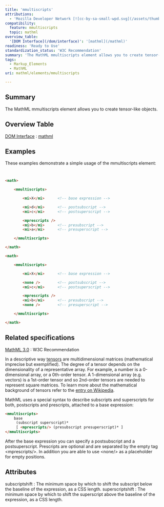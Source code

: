 ```yaml
---
title: 'mmultiscripts'
attributions:
  - 'Mozilla Developer Network [![cc-by-sa-small-wpd.svg](/assets/thumb/8/8c/cc-by-sa-small-wpd.svg/120px-cc-by-sa-small-wpd.svg.png)](http://creativecommons.org/licenses/by-sa/3.0/us/): [Article](https://developer.mozilla.org/en-US/docs/MathML/Element/mmultiscripts)'
compatibility:
  feature: mmultiscripts
  topic: mathml
overview_table:
  '[DOM Interface](/dom/interface)': '[mathml](/mathml)'
readiness: 'Ready to Use'
standardization_status: 'W3C Recommendation'
summary: 'The MathML mmultiscripts element allows you to create tensor-like objects.'
tags:
  - Markup_Elements
  - MathML
uri: mathml/elements/mmultiscripts

---
```

## Summary

The MathML mmultiscripts element allows you to create tensor-like objects.

## Overview Table

[DOM Interface](/dom/interface)
:   [mathml](/mathml)

## Examples

These examples demonstrate a simple usage of the mmultiscripts element:

``` html


<math>

    <mmultiscripts>

        <mi>X</mi>      <!-- base expression -->

        <mi>d</mi>      <!-- postsubscript -->
        <mi>c</mi>      <!-- postsuperscript -->

        <mprescripts />
        <mi>b</mi>      <!-- presubscript -->
        <mi>a</mi>      <!-- presuperscript -->

    </mmultiscripts>

</math>

<math>

    <mmultiscripts>

        <mi>X</mi>      <!-- base expression -->

        <none />        <!-- postsubscript -->
        <mi>c</mi>      <!-- postsuperscript -->

        <mprescripts />
        <mi>b</mi>      <!-- presubscript -->
        <none />        <!-- presuperscript -->

    </mmultiscripts>

</math>
```

</pre>

## Related specifications

[MathML 3.0](http://www.w3.org/TR/MathML3/chapter3.html#presm.mmultiscripts)
:   W3C Recommendation

In a descriptive way [tensors](http://en.wikipedia.org/wiki/Tensor) are multidimensional matrices (mathematical imprecise but exemplified). The degree of a tensor depends on the dimensionality of a representative array. For example, a number is a 0-dimensional array, or a 0th-order tensor. A 1-dimensional array (e.g. vectors) is a 1st-order tensor and so 2nd-order tensors are needed to represent square matrices. To learn more about the mathematical background of tensors refer to the [entry on Wikipedia](http://en.wikipedia.org/wiki/Tensor).

MathML uses a special syntax to describe subscripts and superscripts for both, postscripts and prescripts, attached to a base expression:

``` html
<mmultiscripts>
    base
     (subscript superscript)*
     [ <mprescripts/> (presubscript presuperscript)* ]
</mmultiscripts>
```

After the base expression you can specify a postsubscript and a postsuperscript. Prescripts are optional and are separated by the empty tag \<mprescripts/\>. In addition you are able to use \<none/\> as a placeholder for empty positions.

## Attributes

 subscriptshift
:   The minimum space by which to shift the subscript below the baseline of the expression, as a CSS length.
 superscriptshift
:   The minimum space by which to shift the superscript above the baseline of the expression, as a CSS length.
